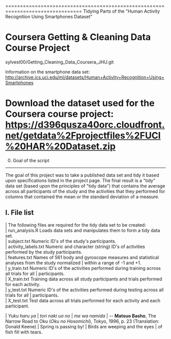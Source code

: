 ================================================================================
Tidying Parts of the "Human Activity Recognition Using Smartphones Dataset"

Coursera Getting & Cleaning Data Course Project
================================================================================
sylvest00/Getting_Cleaning_Data_Coursera_JHU.git

Information on the smartphone data set:
http://archive.ics.uci.edu/ml/datasets/Human+Activity+Recognition+Using+Smartphones 

Download the dataset used for the Coursera course project: https://d396qusza40orc.cloudfront.net/getdata%2Fprojectfiles%2FUCI%20HAR%20Dataset.zip
================================================================================

0. Goal of the script
---------------------
The goal of this project was to take a published data set and tidy it based upon specifications listed in the project page. The final result is a "tidy" data set (based upon the principles of "tidy data") that contains the average across all participants of the study and the activities that they performed for columns that contained the mean or the standard deviation of a measure.

I. File list
------------
| The following files are required for the tidy data set to be created:  
|       run_analysis.R              Loads data sets and manipulates them to form a tidy data set.  
|       subject.txt                 Numeric ID's of the study's participants.  
|       activity_labels.txt         Numeric and character (string) ID's of activities performed by the study participants.  
|       features.txt                Names of 561 body and gyroscope measures and statistical analyses from the study normalized |                                       within a range of -1 and +1.  
|       y_train.txt                 Numeric ID's of the activities performed during training across all trials for all
|                                       participants.  
|       X_train.txt                 Training data across all study participants and trials performed for each activity.  
|       y_test.txt                  Numeric ID's of the activities performed during testing across all trials for all
|                                       participants.  
|       X_test.txt                  Test data across all trials performed for each activity and each participant.  







| *Yuku haru ya*
| *tori naki uo no*
| *me wa namida*
| -- **Matsuo Basho**, The Narrow Road to Oku (*Oku no Hosomichi*),
 Tokyo, 1996, p. 23 (Translation: Donald Keene)
| Spring is passing by!
| Birds are weeping and the eyes
| of fish fill with tears.